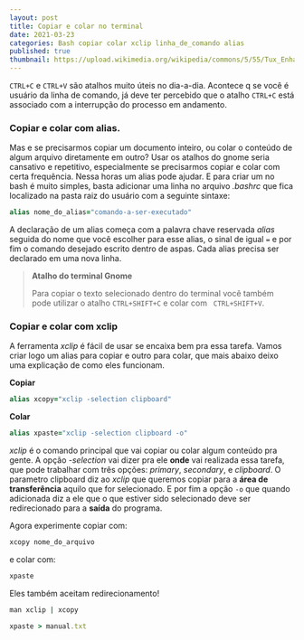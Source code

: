 ```yaml
---
layout: post
title: Copiar e colar no terminal
date: 2021-03-23
categories: Bash copiar colar xclip linha_de_comando alias
published: true
thumbnail: https://upload.wikimedia.org/wikipedia/commons/5/55/Tux_Enhanced.svg
---
```


```CTRL+C``` e ```CTRL+V``` são atalhos muito úteis no dia-a-dia. Acontece q se você é usuário da linha de comando, já deve ter percebido que o atalho ```CTRL+C``` está associado com a interrupção do processo em andamento.


### **Copiar e colar com alias**.

Mas e se precisarmos copiar um documento inteiro, ou colar o conteúdo de algum arquivo diretamente em outro? Usar os atalhos do gnome seria cansativo e repetitivo, especialmente se precisarmos copiar e colar com certa frequência. Nessa horas um alias pode ajudar. E para criar um no bash é muito simples, basta adicionar uma linha no arquivo _.bashrc_ que fica localizado na pasta raiz do usuário com a seguinte sintaxe:
```ruby
alias nome_do_alias="comando-a-ser-executado"
```
A declaração de um alias começa com a palavra chave reservada _alias_ seguida do nome que você escolher para esse alias, o sinal de igual ```=``` e por fim o comando desejado escrito dentro de aspas. Cada alias precisa ser declarado em uma nova linha.

>**Atalho do terminal Gnome**
>
>Para copiar o texto selecionado dentro do terminal você também pode utilizar o atalho ```CTRL+SHIFT+C``` e colar com ``` CTRL+SHIFT+V```.

### **Copiar e colar com xclip**

A ferramenta _xclip_ é fácil de usar se encaixa bem pra essa tarefa. Vamos criar logo um alias para copiar e outro para colar, que mais abaixo deixo uma explicação de como eles funcionam.

**Copiar**
```ruby
alias xcopy="xclip -selection clipboard"
```

**Colar**
```ruby
alias xpaste="xclip -selection clipboard -o"
```

_xclip_ é o comando principal que vai copiar ou colar algum conteúdo pra gente. A opção _-selection_ vai dizer pra ele **onde** vai realizada essa tarefa, que pode trabalhar com três opções: _primary_, _secondary_, e _clipboard_. O parametro clipboard diz ao _xclip_ que queremos copiar para a **área de transferência** aquilo que for selecionado. E por fim a opção ```-o``` que quando adicionada diz  a ele que o que estiver sido selecionado deve ser redirecionado para a **saída** do programa.

Agora experimente copiar com:

```ruby
xcopy nome_do_arquivo
```

e colar com:
```ruby
xpaste
```

Eles também aceitam redirecionamento!

```ruby
man xclip | xcopy
```

```ruby
xpaste > manual.txt
```


